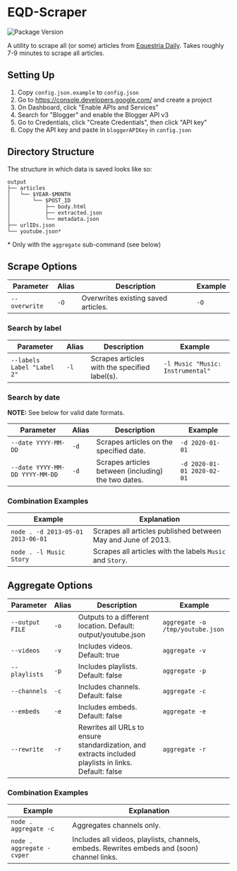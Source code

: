 # EQD-Scraper
![Package Version](https://img.shields.io/github/package-json/v/FlyingSixtySix/EQD-Scraper)

A utility to scrape all (or some) articles from [Equestria Daily](https://equestriadaily.com/).
Takes roughly 7-9 minutes to scrape all articles.


## Setting Up

1. Copy `config.json.example` to `config.json`
2. Go to https://console.developers.google.com/ and create a project
3. On Dashboard, click "Enable APIs and Services"
4. Search for "Blogger" and enable the Blogger API v3
5. Go to Credentials, click "Create Credentials", then click "API key"
6. Copy the API key and paste in `bloggerAPIKey` in `config.json`

## Directory Structure
The structure in which data is saved looks like so:

    output
    ├── articles
    │   └── $YEAR-$MONTH
    │       └── $POST_ID
    │           ├── body.html
    │           ├── extracted.json
    │           └── metadata.json
    ├── urlIDs.json
    └── youtube.json*

\* Only with the `aggregate` sub-command (see below)

## Scrape Options

| Parameter | Alias | Description | Example |
| --- | --- | --- | --- |
| `--overwrite` | `-O` | Overwrites existing saved articles. | `-O` |

### Search by label

| Parameter | Alias | Description | Example |
| --- | --- | --- | --- |
| `--labels Label "Label 2"` | `-l` | Scrapes articles with the specified label(s). | `-l Music "Music: Instrumental"` |

### Search by date
**NOTE:** See below for valid date formats.

| Parameter  | Alias | Description | Example |
| --- | --- | --- | --- |
| `--date YYYY-MM-DD` | `-d` | Scrapes articles on the specified date. | `-d 2020-01-01` |
| `--date YYYY-MM-DD YYYY-MM-DD` | `-d` | Scrapes articles between (including) the two dates. | `-d 2020-01-01 2020-02-01` |

### Combination Examples

| Example | Explanation |
| --- | --- |
| `node . -d 2013-05-01 2013-06-01` | Scrapes all articles published between May and June of 2013. |
| `node . -l Music Story` | Scrapes all articles with the labels `Music` and `Story`. |

## Aggregate Options

| Parameter | Alias | Description | Example |
| --- | --- | --- | --- |
| `--output FILE` | `-o` | Outputs to a different location. Default: output/youtube.json | `aggregate -o /tmp/youtube.json `
| `--videos` | `-v` | Includes videos. Default: true | `aggregate -v` |
| `--playlists` | `-p` | Includes playlists. Default: false | `aggregate -p` |
| `--channels` | `-c` | Includes channels. Default: false | `aggregate -c` |
| `--embeds` | `-e` | Includes embeds. Default: false | `aggregate -e` |
| `--rewrite` | `-r` | Rewrites all URLs to ensure standardization, and extracts included playlists in links. Default: false | `aggregate -r` |

### Combination Examples

| Example | Explanation |
| --- | --- |
| `node . aggregate -c` | Aggregates channels only. |
| `node . aggregate -cvper` | Includes all videos, playlists, channels, embeds. Rewrites embeds and (soon) channel links. |
